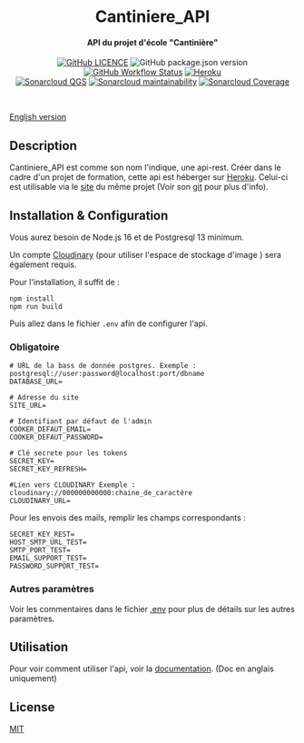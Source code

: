 <p align="center">
<h1 align="center">Cantiniere_API</h1>
<h4 align="center">API du projet d'école "Cantinière"</h4>
</p>

<p align="center">
<a href="https://github.com/DevShimi92/Cantiniere-API/blob/main/LICENSE"><img alt="GitHub LICENCE" src="https://img.shields.io/github/license/DevShimi92/Cantiniere-API?style=flat-square"></a>
<img alt="GitHub package.json version" src="https://img.shields.io/github/package-json/v/DevShimi92/Cantiniere-API?style=flat-square">
<a href="https://github.com/DevShimi92/Cantiniere-API/actions?query=workflow%3A%22Check+Code+Quality%22"><img alt="GitHub Workflow Status" src="https://img.shields.io/github/workflow/status/DevShimi92/Cantiniere-API/Check%20Code%20Quality?style=flat-square"></a>
<a href="https://cantiniere-api.herokuapp.com/" target="_blank">
<img alt="Heroku" src="https://img.shields.io/badge/%E2%86%91_Deploy_to-Heroku-7056bf.svg?style=flat-square"></a>
<a href="https://sonarcloud.io/dashboard?id=DevShimi92_Cantiniere-API"><br>
<img alt="Sonarcloud QGS" src="https://sonarcloud.io/api/project_badges/measure?project=DevShimi92_Cantiniere-API&metric=alert_status"></a>
<a href="https://sonarcloud.io/dashboard?id=DevShimi92_Cantiniere-API">
<img alt="Sonarcloud maintainability" src="https://sonarcloud.io/api/project_badges/measure?project=DevShimi92_Cantiniere-API&metric=sqale_rating"></a>
<a href="https://sonarcloud.io/dashboard?id=DevShimi92_Cantiniere-API">
<img alt="Sonarcloud Coverage" src="https://sonarcloud.io/api/project_badges/measure?project=DevShimi92_Cantiniere-API&metric=coverage"></a>
</p>
<br>

[English version](https://github.com/DevShimi92/Cantiniere-API/blob/main/README.md)

## Description

Cantiniere_API est comme son nom l'indique, une api-rest. Créer dans le cadre d'un projet de formation, cette api est héberger sur [Heroku](https://cantiniere-api.herokuapp.com/). 
Celui-ci est utilisable via le [site](https://cantiniere-website.herokuapp.com/home) du même projet (Voir son [git](https://github.com/DevShimi92/Cantiniere-website) pour plus d'info). 

## Installation & Configuration

Vous aurez besoin de Node.js 16 et de Postgresql 13 minimum.

Un compte [Cloudinary](https://cloudinary.com/) (pour utiliser l'espace de stockage d'image ) sera également requis.

Pour l'installation, il suffit de :

```console
npm install
npm run build
```

Puis allez dans le fichier `.env` afin de configurer l'api.

### Obligatoire

```Shell
# URL de la bass de donnée postgres. Exemple : postgresql://user:password@localhost:port/dbname
DATABASE_URL= 

# Adresse du site
SITE_URL=

# Identifiant par défaut de l'admin
COOKER_DEFAUT_EMAIL=  
COOKER_DEFAUT_PASSWORD=

# Clé secrete pour les tokens
SECRET_KEY=
SECRET_KEY_REFRESH=

#Lien vers CLOUDINARY Exemple : cloudinary://000000000000:chaine_de_caractère
CLOUDINARY_URL=
```
Pour les envois des mails, remplir les champs correspondants :
```Shell
SECRET_KEY_REST=
HOST_SMTP_URL_TEST=
SMTP_PORT_TEST=
EMAIL_SUPPORT_TEST=
PASSWORD_SUPPORT_TEST=
```

### Autres paramètres

Voir les commentaires dans le fichier [.env](https://github.com/DevShimi92/Cantiniere-API/blob/main/.env) pour plus de détails sur les autres paramètres. 

## Utilisation

Pour voir comment utiliser l'api, voir la [documentation](https://cantiniere-api.herokuapp.com/doc). (Doc en anglais uniquement)

## License
[MIT](https://github.com/DevShimi92/Cantiniere-API/blob/main/LICENSE)